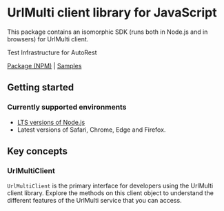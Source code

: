 # UrlMulti client library for JavaScript

This package contains an isomorphic SDK (runs both in Node.js and in browsers) for UrlMulti client.

Test Infrastructure for AutoRest

[Package (NPM)](https://www.npmjs.com/package/@msinternal/url-multi) |
[Samples](https://github.com/Azure-Samples/azure-samples-js-management)

## Getting started

### Currently supported environments

- [LTS versions of Node.js](https://nodejs.org/about/releases/)
- Latest versions of Safari, Chrome, Edge and Firefox.




## Key concepts

### UrlMultiClient

`UrlMultiClient` is the primary interface for developers using the UrlMulti client library. Explore the methods on this client object to understand the different features of the UrlMulti service that you can access.

